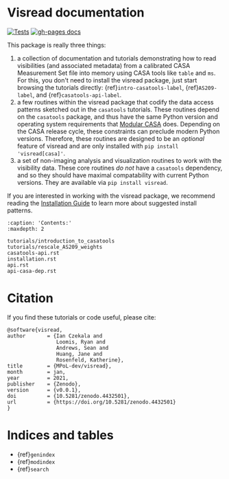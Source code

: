 # Visread documentation

[![Tests](https://github.com/MPoL-dev/visread/actions/workflows/tests.yml/badge.svg?branch=main)](https://github.com/MPoL-dev/visread/actions/workflows/tests.yml)
[![gh-pages docs](https://github.com/MPoL-dev/visread/actions/workflows/gh_docs.yml/badge.svg)](https://mpol-dev.github.io/visread/)

This package is really three things:
1) a collection of documentation and tutorials demonstrating how to read visibilities (and associated metadata) from a calibrated CASA Measurement Set file into memory using CASA tools like `table` and `ms`. For this, you don't need to install the visread package, just start browsing the tutorials directly: {ref}`intro-casatools-label`, {ref}`AS209-label`, and {ref}`casatools-api-label`.
2) a few routines within the visread package that codify the data access patterns sketched out in the `casatools` tutorials. These routines depend on the `casatools` package, and thus have the same Python version and operating system requirements that [Modular CASA](<https://casadocs.readthedocs.io/en/stable/notebooks/introduction.html#Compatibility>) does. Depending on the CASA release cycle, these constraints can preclude modern Python versions. Therefore, these routines are designed to be an *optional* feature of visread and are only installed with `pip install 'visread[casa]'`.
3) a set of non-imaging analysis and visualization routines to work with the visibility data. These core routines *do not* have a `casatools` dependency, and so they should have maximal compatability with current Python versions. They are available via `pip install visread`.

If you are interested in working with the visread package, we recommend reading the [Installation Guide](installation.md) to learn more about suggested install patterns.

```{toctree}
:caption: 'Contents:'
:maxdepth: 2

tutorials/introduction_to_casatools
tutorials/rescale_AS209_weights
casatools-api.rst
installation.rst
api.rst
api-casa-dep.rst
```

# Citation

If you find these tutorials or code useful, please cite:

```
@software{visread,
author       = {Ian Czekala and
                Loomis, Ryan and
                Andrews, Sean and
                Huang, Jane and
                Rosenfeld, Katherine},
title        = {MPoL-dev/visread},
month        = jan,
year         = 2021,
publisher    = {Zenodo},
version      = {v0.0.1},
doi          = {10.5281/zenodo.4432501},
url          = {https://doi.org/10.5281/zenodo.4432501}
}
```

# Indices and tables

- {ref}`genindex`
- {ref}`modindex`
- {ref}`search`
